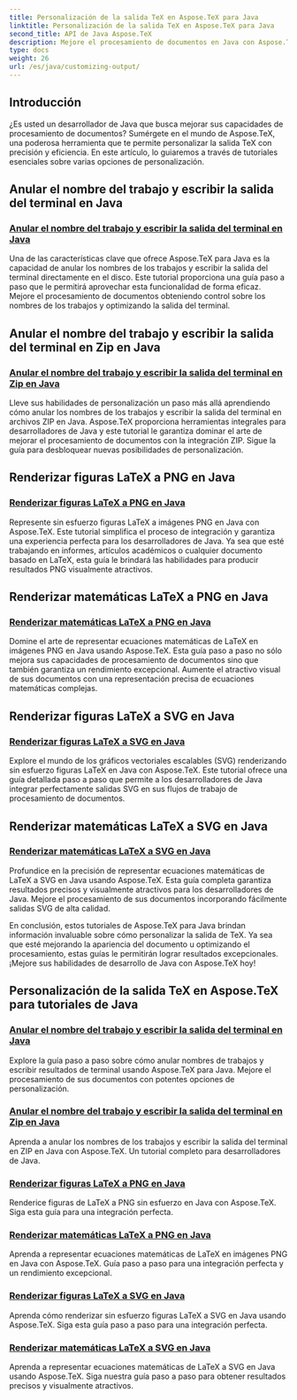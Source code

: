 ```yaml
---
title: Personalización de la salida TeX en Aspose.TeX para Java
linktitle: Personalización de la salida TeX en Aspose.TeX para Java
second_title: API de Java Aspose.TeX
description: Mejore el procesamiento de documentos en Java con Aspose.TeX. Explore guías sobre cómo anular nombres de trabajos, escribir resultados de terminal y renderizar sin problemas figuras y matemáticas de LaTeX en PNG/SVG.
type: docs
weight: 26
url: /es/java/customizing-output/
---
```

## Introducción

¿Es usted un desarrollador de Java que busca mejorar sus capacidades de procesamiento de documentos? Sumérgete en el mundo de Aspose.TeX, una poderosa herramienta que te permite personalizar la salida TeX con precisión y eficiencia. En este artículo, lo guiaremos a través de tutoriales esenciales sobre varias opciones de personalización.

## Anular el nombre del trabajo y escribir la salida del terminal en Java

### [Anular el nombre del trabajo y escribir la salida del terminal en Java](./override-job-name-disk/)

Una de las características clave que ofrece Aspose.TeX para Java es la capacidad de anular los nombres de los trabajos y escribir la salida del terminal directamente en el disco. Este tutorial proporciona una guía paso a paso que le permitirá aprovechar esta funcionalidad de forma eficaz. Mejore el procesamiento de documentos obteniendo control sobre los nombres de los trabajos y optimizando la salida del terminal.

## Anular el nombre del trabajo y escribir la salida del terminal en Zip en Java

### [Anular el nombre del trabajo y escribir la salida del terminal en Zip en Java](./override-job-name-zip/)

Lleve sus habilidades de personalización un paso más allá aprendiendo cómo anular los nombres de los trabajos y escribir la salida del terminal en archivos ZIP en Java. Aspose.TeX proporciona herramientas integrales para desarrolladores de Java y este tutorial le garantiza dominar el arte de mejorar el procesamiento de documentos con la integración ZIP. Sigue la guía para desbloquear nuevas posibilidades de personalización.

## Renderizar figuras LaTeX a PNG en Java

### [Renderizar figuras LaTeX a PNG en Java](./render-lafigures-png/)

Represente sin esfuerzo figuras LaTeX a imágenes PNG en Java con Aspose.TeX. Este tutorial simplifica el proceso de integración y garantiza una experiencia perfecta para los desarrolladores de Java. Ya sea que esté trabajando en informes, artículos académicos o cualquier documento basado en LaTeX, esta guía le brindará las habilidades para producir resultados PNG visualmente atractivos.

## Renderizar matemáticas LaTeX a PNG en Java

### [Renderizar matemáticas LaTeX a PNG en Java](./render-lamath-png/)

Domine el arte de representar ecuaciones matemáticas de LaTeX en imágenes PNG en Java usando Aspose.TeX. Esta guía paso a paso no sólo mejora sus capacidades de procesamiento de documentos sino que también garantiza un rendimiento excepcional. Aumente el atractivo visual de sus documentos con una representación precisa de ecuaciones matemáticas complejas.

## Renderizar figuras LaTeX a SVG en Java

### [Renderizar figuras LaTeX a SVG en Java](./render-lafigures-svg/)

Explore el mundo de los gráficos vectoriales escalables (SVG) renderizando sin esfuerzo figuras LaTeX en Java con Aspose.TeX. Este tutorial ofrece una guía detallada paso a paso que permite a los desarrolladores de Java integrar perfectamente salidas SVG en sus flujos de trabajo de procesamiento de documentos.

## Renderizar matemáticas LaTeX a SVG en Java

### [Renderizar matemáticas LaTeX a SVG en Java](./render-lamath-svg/)

Profundice en la precisión de representar ecuaciones matemáticas de LaTeX a SVG en Java usando Aspose.TeX. Esta guía completa garantiza resultados precisos y visualmente atractivos para los desarrolladores de Java. Mejore el procesamiento de sus documentos incorporando fácilmente salidas SVG de alta calidad.

En conclusión, estos tutoriales de Aspose.TeX para Java brindan información invaluable sobre cómo personalizar la salida de TeX. Ya sea que esté mejorando la apariencia del documento u optimizando el procesamiento, estas guías le permitirán lograr resultados excepcionales. ¡Mejore sus habilidades de desarrollo de Java con Aspose.TeX hoy!
## Personalización de la salida TeX en Aspose.TeX para tutoriales de Java
### [Anular el nombre del trabajo y escribir la salida del terminal en Java](./override-job-name-disk/)
Explore la guía paso a paso sobre cómo anular nombres de trabajos y escribir resultados de terminal usando Aspose.TeX para Java. Mejore el procesamiento de sus documentos con potentes opciones de personalización.
### [Anular el nombre del trabajo y escribir la salida del terminal en Zip en Java](./override-job-name-zip/)
Aprenda a anular los nombres de los trabajos y escribir la salida del terminal en ZIP en Java con Aspose.TeX. Un tutorial completo para desarrolladores de Java.
### [Renderizar figuras LaTeX a PNG en Java](./render-lafigures-png/)
Renderice figuras de LaTeX a PNG sin esfuerzo en Java con Aspose.TeX. Siga esta guía para una integración perfecta.
### [Renderizar matemáticas LaTeX a PNG en Java](./render-lamath-png/)
Aprenda a representar ecuaciones matemáticas de LaTeX en imágenes PNG en Java con Aspose.TeX. Guía paso a paso para una integración perfecta y un rendimiento excepcional.
### [Renderizar figuras LaTeX a SVG en Java](./render-lafigures-svg/)
Aprenda cómo renderizar sin esfuerzo figuras LaTeX a SVG en Java usando Aspose.TeX. Siga esta guía paso a paso para una integración perfecta.
### [Renderizar matemáticas LaTeX a SVG en Java](./render-lamath-svg/)
Aprenda a representar ecuaciones matemáticas de LaTeX a SVG en Java usando Aspose.TeX. Siga nuestra guía paso a paso para obtener resultados precisos y visualmente atractivos.